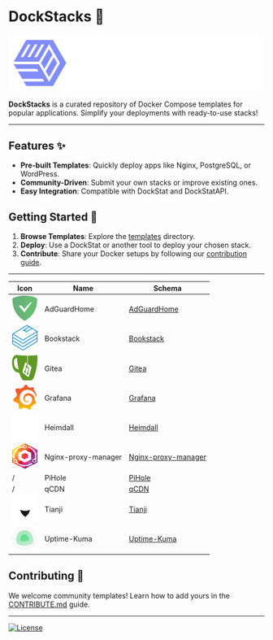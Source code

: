 # DockStacks 🐳

![DockStacks Logo](./.github/DockStat.png)

**DockStacks** is a curated repository of Docker Compose templates for popular applications. Simplify your deployments with ready-to-use stacks!

---

## Features ✨

- **Pre-built Templates**: Quickly deploy apps like Nginx, PostgreSQL, or WordPress.
- **Community-Driven**: Submit your own stacks or improve existing ones.
- **Easy Integration**: Compatible with DockStat and DockStatAPI.

## Getting Started 🚀

1. **Browse Templates**: Explore the [templates](./templates) directory.
2. **Deploy**: Use a DockStat or another tool to deploy your chosen stack.
3. **Contribute**: Share your Docker setups by following our [contribution guide](./CONTRIBUTE.md).

---
| Icon | Name | Schema |
|------|------|--------|
|<img src="./templates/adguardhome/adguard-home.svg" alt="adguardhome" width="50" height="50">|AdGuardHome|[AdGuardHome](./templates/adguardhome/template.json)
|<img src="./templates/bookstack/bookstack.svg" alt="bookstack" width="50" height="50">|Bookstack|[Bookstack](./templates/bookstack/template.json)
|<img src="./templates/gitea/gitea.svg" alt="gitea" width="50" height="50">|Gitea|[Gitea](./templates/gitea/template.json)
|<img src="./templates/grafana/grafana.svg" alt="grafana" width="50" height="50">|Grafana|[Grafana](./templates/grafana/template.json)
|<img src="./templates/heimdall/heimdall.svg" alt="heimdall" width="50" height="50">|Heimdall|[Heimdall](./templates/heimdall/template.json)
|<img src="./templates/nginx-proxy-manager/nginx-proxy-manager.svg" alt="nginx-proxy-manager" width="50" height="50">|Nginx-proxy-manager|[Nginx-proxy-manager](./templates/nginx-proxy-manager/template.json)
|/|PiHole|[PiHole](./templates/pihole/template.json)
|/|qCDN|[qCDN](./templates/qcdn/template.json)
|<img src="./templates/tianji/tianji.svg" alt="tianji" width="50" height="50">|Tianji|[Tianji](./templates/tianji/template.json)
|<img src="./templates/uptime-kuma/uptime-kuma.svg" alt="uptime-kuma" width="50" height="50">|Uptime-Kuma|[Uptime-Kuma](./templates/uptime-kuma/template.json)
## Contributing 🙌

We welcome community templates! Learn how to add yours in the [CONTRIBUTE.md](./CONTRIBUTE.md) guide.

---

[![License](https://img.shields.io/badge/License-MIT-blue.svg)](LICENSE)
